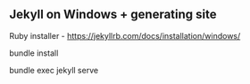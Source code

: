 ## Jekyll on Windows + generating site

Ruby installer - https://jekyllrb.com/docs/installation/windows/

bundle install

bundle exec jekyll serve
